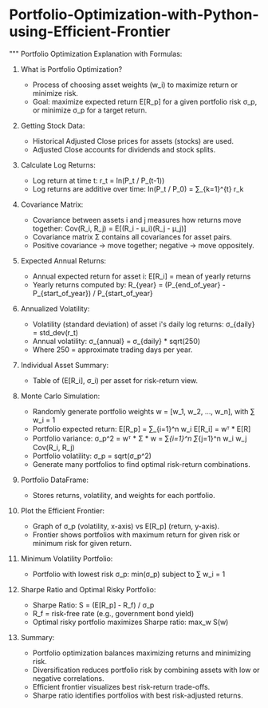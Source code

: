 # Portfolio-Optimization-with-Python-using-Efficient-Frontier

"""
Portfolio Optimization Explanation with Formulas:

1. What is Portfolio Optimization?
   - Process of choosing asset weights (w_i) to maximize return or minimize risk.
   - Goal: maximize expected return E[R_p] for a given portfolio risk σ_p, or minimize σ_p for a target return.

2. Getting Stock Data:
   - Historical Adjusted Close prices for assets (stocks) are used.
   - Adjusted Close accounts for dividends and stock splits.

3. Calculate Log Returns:
   - Log return at time t:
     r_t = ln(P_t / P_(t-1))
   - Log returns are additive over time:
     ln(P_t / P_0) = ∑_{k=1}^{t} r_k

4. Covariance Matrix:
   - Covariance between assets i and j measures how returns move together:
     Cov(R_i, R_j) = E[(R_i - μ_i)(R_j - μ_j)]
   - Covariance matrix Σ contains all covariances for asset pairs.
   - Positive covariance → move together; negative → move oppositely.

5. Expected Annual Returns:
   - Annual expected return for asset i:
     E[R_i] = mean of yearly returns
   - Yearly returns computed by:
     R_{year} = (P_{end_of_year} - P_{start_of_year}) / P_{start_of_year}

6. Annualized Volatility:
   - Volatility (standard deviation) of asset i's daily log returns:
     σ_{daily} = std_dev(r_t)
   - Annual volatility:
     σ_{annual} = σ_{daily} * sqrt(250)
   - Where 250 = approximate trading days per year.

7. Individual Asset Summary:
   - Table of (E[R_i], σ_i) per asset for risk-return view.

8. Monte Carlo Simulation:
   - Randomly generate portfolio weights w = [w_1, w_2, ..., w_n], with ∑ w_i = 1
   - Portfolio expected return:
     E[R_p] = ∑_{i=1}^n w_i E[R_i] = wᵀ * E[R]
   - Portfolio variance:
     σ_p^2 = wᵀ * Σ * w = ∑_{i=1}^n ∑_{j=1}^n w_i w_j Cov(R_i, R_j)
   - Portfolio volatility:
     σ_p = sqrt(σ_p^2)
   - Generate many portfolios to find optimal risk-return combinations.

9. Portfolio DataFrame:
   - Stores returns, volatility, and weights for each portfolio.

10. Plot the Efficient Frontier:
    - Graph of σ_p (volatility, x-axis) vs E[R_p] (return, y-axis).
    - Frontier shows portfolios with maximum return for given risk or minimum risk for given return.

11. Minimum Volatility Portfolio:
    - Portfolio with lowest risk σ_p:
      min(σ_p) subject to ∑ w_i = 1

12. Sharpe Ratio and Optimal Risky Portfolio:
    - Sharpe Ratio:
      S = (E[R_p] - R_f) / σ_p
    - R_f = risk-free rate (e.g., government bond yield)
    - Optimal risky portfolio maximizes Sharpe ratio:
      max_w S(w)

13. Summary:
    - Portfolio optimization balances maximizing returns and minimizing risk.
    - Diversification reduces portfolio risk by combining assets with low or negative correlations.
    - Efficient frontier visualizes best risk-return trade-offs.
    - Sharpe ratio identifies portfolios with best risk-adjusted returns.
